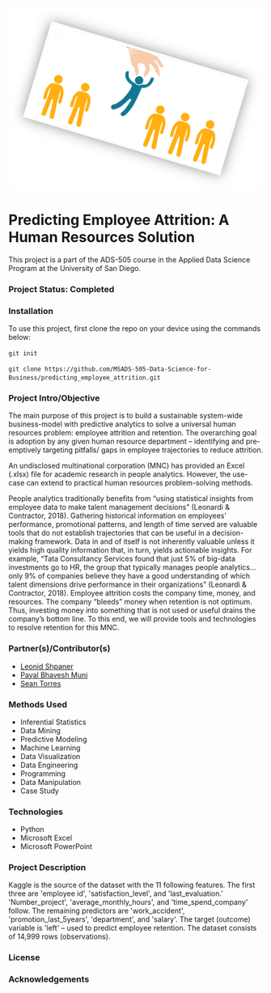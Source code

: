 ![](attrition.png)
# Predicting Employee Attrition: A Human Resources Solution

This project is a part of the ADS-505 course in the Applied Data Science Program at the University of San Diego. 

### Project Status: Completed

### Installation

To use this project, first clone the repo on your device using the commands below:

`git init`

`git clone https://github.com/MSADS-505-Data-Science-for-Business/predicting_employee_attrition.git`

### Project Intro/Objective

The main purpose of this project is to build a sustainable system-wide business-model with predictive analytics to solve a universal human resources problem: employee attrition and retention. The overarching goal is adoption by any given human resource department – identifying and pre-emptively targeting pitfalls/ gaps in employee trajectories to reduce attrition.

An undisclosed multinational corporation (MNC) has provided an Excel (.xlsx) file for academic research in people analytics. However, the use-case can extend to practical human resources problem-solving methods.

People analytics traditionally benefits from “using statistical insights from employee data to make talent management decisions” (Leonardi & Contractor, 2018). Gathering historical information on employees’ performance, promotional patterns, and length of time served are valuable tools that do not establish trajectories that can be useful in a decision-making framework. Data in and of itself is not inherently valuable unless it yields high quality information that, in turn, yields actionable insights. For example, “Tata Consultancy Services found that just 5% of big-data investments go to HR, the group that typically manages people analytics… only 9% of companies believe they have a good understanding of which talent dimensions drive performance in their organizations” (Leonardi & Contractor, 2018). Employee attrition costs the company time, money, and resources. The company “bleeds” money when retention is not optimum. Thus, investing money into something that is not used or useful drains the company’s bottom line. To this end, we will provide tools and technologies to resolve retention for this MNC. 

### Partner(s)/Contributor(s) 

* [Leonid Shpaner](https://www.leonshpaner.com)
* [Payal Bhavesh Muni](https://github.com/orgs/MSADS-505-Data-Science-for-Business/people/munipayal1)
* [Sean Torres](https://github.com/orgs/MSADS-505-Data-Science-for-Business/people/seantorres)

### Methods Used
* Inferential Statistics
* Data Mining
* Predictive Modeling
* Machine Learning
* Data Visualization
* Data Engineering
* Programming
* Data Manipulation
* Case Study 

### Technologies
* Python  
* Microsoft Excel
* Microsoft PowerPoint

### Project Description

Kaggle is the source of the dataset with the 11 following features. The first three are 'employee id', 'satisfaction_level', and 'last_evaluation.' 'Number_project', 'average_monthly_hours', and 'time_spend_company' follow. The remaining predictors are 'work_accident', 'promotion_last_5years', 'department', and 'salary'. The target (outcome) variable is 'left' – used to predict employee retention. The dataset consists of 14,999 rows (observations).

### License

### Acknowledgements